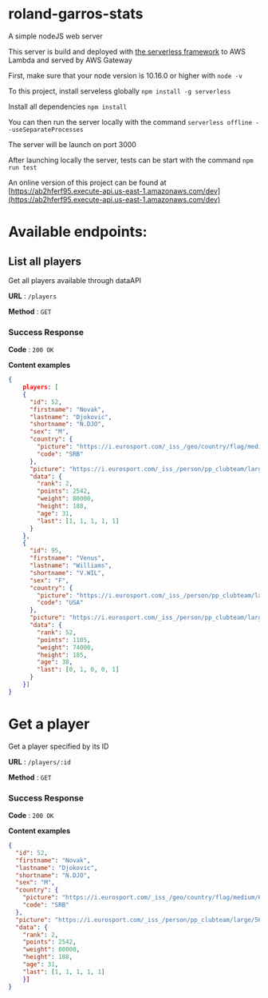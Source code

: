 # roland-garros-stats
A simple nodeJS web server

This server is build and deployed with [the serverless framework](https://serverless.com/) to AWS Lambda and served by AWS Gateway

First, make sure that your node version is 10.16.0 or higher with
``` node -v ```

To this project, install serveless globally 
```npm install -g serverless```

Install all dependencies
``` npm install ```

You can then run the server locally with the command 
```serverless offline --useSeparateProcesses```

The server will be launch on port 3000

After launching locally the server, tests can be start with the command
```npm run test```


An online version of this project can be found at [https://ab2hferf95.execute-api.us-east-1.amazonaws.com/dev](https://ab2hferf95.execute-api.us-east-1.amazonaws.com/dev)

# Available endpoints:

## List all players

Get all players available through dataAPI

**URL** : `/players`

**Method** : `GET`

### Success Response

**Code** : `200 OK`

**Content examples**

```json
{
	players: [
    {
      "id": 52,
      "firstname": "Novak",
      "lastname": "Djokovic",
      "shortname": "N.DJO",
      "sex": "M",
      "country": {
        "picture": "https://i.eurosport.com/_iss_/geo/country/flag/medium/6944.png",
        "code": "SRB"
      },
      "picture": "https://i.eurosport.com/_iss_/person/pp_clubteam/large/565920.jpg",
      "data": {
        "rank": 2,
        "points": 2542,
        "weight": 80000,
        "height": 188,
        "age": 31,
        "last": [1, 1, 1, 1, 1]
      }
    },
    {
      "id": 95,
      "firstname": "Venus",
      "lastname": "Williams",
      "shortname": "V.WIL",
      "sex": "F",
      "country": {
        "picture": "https://i.eurosport.com/_iss_/person/pp_clubteam/large/136449.jpg",
        "code": "USA"
      },
      "picture": "https://i.eurosport.com/_iss_/person/pp_clubteam/large/136450.jpg",
      "data": {
        "rank": 52,
        "points": 1105,
        "weight": 74000,
        "height": 185,
        "age": 38,
        "last": [0, 1, 0, 0, 1]
      }
    }]
}
```

# Get a player

Get a player specified by its ID

**URL** : `/players/:id`

**Method** : `GET`

### Success Response

**Code** : `200 OK`

**Content examples**

```json
{
  "id": 52,
  "firstname": "Novak",
  "lastname": "Djokovic",
  "shortname": "N.DJO",
  "sex": "M",
  "country": {
	"picture": "https://i.eurosport.com/_iss_/geo/country/flag/medium/6944.png",
	"code": "SRB"
  },
  "picture": "https://i.eurosport.com/_iss_/person/pp_clubteam/large/565920.jpg",
  "data": {
	"rank": 2,
	"points": 2542,
	"weight": 80000,
	"height": 188,
	"age": 31,
	"last": [1, 1, 1, 1, 1]
    }]
}
```